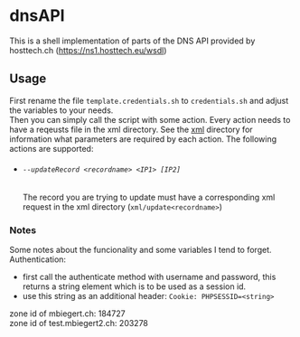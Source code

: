 # dnsAPI
This is a shell implementation of parts of the DNS API provided by hosttech.ch (https://ns1.hosttech.eu/wsdl)

## Usage
First rename the file `template.credentials.sh` to `credentials.sh` and adjust the variables to your needs.   
Then you can simply call the script with some action. Every action needs to have a reqeusts file in the xml directory.
See the [xml](xml) directory for information what parameters are required by each action. The following actions are supported:
  - ###### `--updateRecord <recordname> <IP1> [IP2]`
    The record you are trying to update must have a corresponding xml request in the xml directory
    (`xml/update<recordname>`)


### Notes
Some notes about the funcionality and some variables I tend to forget.   
Authentication:
  - first call the authenticate method with username and password, this returns a
    string element which is to be used as a session id.
  - use this string as an additional header:
    `Cookie: PHPSESSID=<string>`

zone id of mbiegert.ch: 184727   
zone id of test.mbiegert2.ch: 203278

